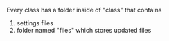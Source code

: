 Every class has a folder inside of "class" that contains
1. settings files
2. folder named "files" which stores updated files
